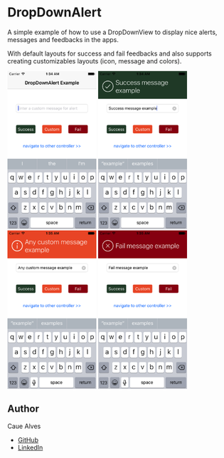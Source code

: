 # **DropDownAlert**

A simple example of how to use a DropDownView to display nice alerts, messages and feedbacks in the apps.

With default layouts for success and fail feedbacks and also supports creating customizables layouts (icon, message and colors).

<img src="https://raw.githubusercontent.com/CaueAlvesSilva/DropDownAlert/master/Screenshots/simpleScreenshot.png" width="200"/> <img src="https://raw.githubusercontent.com/CaueAlvesSilva/DropDownAlert/master/Screenshots/successScreenshot.png" width="200"/> <img src="https://raw.githubusercontent.com/CaueAlvesSilva/DropDownAlert/master/Screenshots/customScreenshot.png" width="200"/> <img src="https://raw.githubusercontent.com/CaueAlvesSilva/DropDownAlert/master/Screenshots/failScreenshot.png" width="200"/>

## Author

Caue Alves
* [GitHub](https://github.com/CaueAlvesSilva)
* [LinkedIn](https://www.linkedin.com/in/cauealvessilva/)

